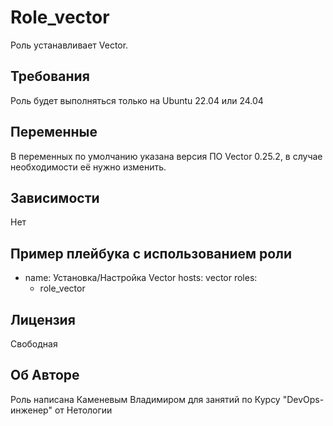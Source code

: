 Role_vector
=========

Роль устанавливает Vector.

Требования
------------

Роль будет выполняться только на Ubuntu 22.04 или 24.04

Переменные
--------------

В переменных по умолчанию указана версия ПО Vector 0.25.2, в случае необходимости её нужно изменить.

Зависимости
------------

Нет

Пример плейбука с использованием роли
----------------

- name: Установка/Настройка Vector
  hosts: vector
  roles:
    - role_vector

Лицензия
-------

Свободная

Об Авторе
------------------

Роль написана Каменевым Владимиром для занятий по Курсу "DevOps-инженер" от Нетологии
